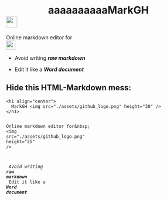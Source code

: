 <h1 align="center">aaaaaaaaaaMarkGH <img as="img" src="https://github.com/swxk19/markgh/raw/master/assets/logo.png" height="30" data-node-view-content="" style="white-space: pre-wrap; display: block;"></h1><p>Online markdown editor for&nbsp; <img as="img" src="https://github.com/swxk19/markgh/raw/master/assets/github_logo.png" height="25" data-node-view-content="" style="white-space: pre-wrap; display: block;"></p><ul class="no-list-item-spacing"><li><p>Avoid writing <strong><em>raw markdown</em></strong></p></li><li><p>Edit it like a <strong><em>Word document</em></strong></p></li></ul><h2>Hide this HTML-Markdown mess:</h2><pre style="position: relative;"><code as="code" class="language-markdown" data-node-view-content="" style="white-space: pre;"><span class="xml hljs-tag">&lt;</span><span class="xml hljs-tag hljs-name">h1</span><span class="xml hljs-tag"> </span><span class="xml hljs-tag hljs-attr">align</span><span class="xml hljs-tag">=</span><span class="xml hljs-tag hljs-string">"center"</span><span class="xml hljs-tag">&gt;</span>
  MarkGH <span class="xml hljs-tag">&lt;</span><span class="xml hljs-tag hljs-name">img</span><span class="xml hljs-tag"> </span><span class="xml hljs-tag hljs-attr">src</span><span class="xml hljs-tag">=</span><span class="xml hljs-tag hljs-string">"./assets/github_logo.png"</span><span class="xml hljs-tag"> </span><span class="xml hljs-tag hljs-attr">height</span><span class="xml hljs-tag">=</span><span class="xml hljs-tag hljs-string">"30"</span><span class="xml hljs-tag"> /&gt;</span>
<span class="xml hljs-tag">&lt;/</span><span class="xml hljs-tag hljs-name">h1</span><span class="xml hljs-tag">&gt;</span>

Online markdown editor for&amp;nbsp; <span class="xml hljs-tag">&lt;</span><span class="xml hljs-tag hljs-name">img</span><span class="xml hljs-tag"> </span><span class="xml hljs-tag hljs-attr">src</span><span class="xml hljs-tag">=</span><span class="xml hljs-tag hljs-string">"./assets/github_logo.png"</span><span class="xml hljs-tag"> </span><span class="xml hljs-tag hljs-attr">height</span><span class="xml hljs-tag">=</span><span class="xml hljs-tag hljs-string">"25"</span><span class="xml hljs-tag"> /&gt;</span>

<span class="hljs-bullet">*</span>   Avoid writing <span class="hljs-strong">**</span><span class="hljs-strong hljs-emphasis">_raw markdown_</span><span class="hljs-strong">**</span>
<span class="hljs-bullet">*</span>   Edit it like a <span class="hljs-strong">**</span><span class="hljs-strong hljs-emphasis">_Word document_</span><span class="hljs-strong">**</span></code><div class="open_grepper_editor" title="Edit &amp; Save To Grepper"></div></pre>